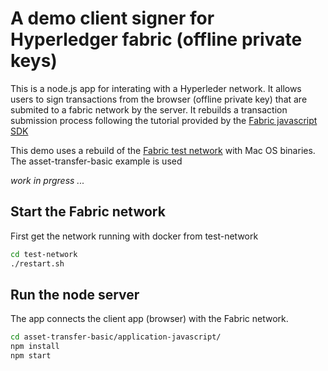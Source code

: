 # A demo client signer for Hyperledger fabric (offline private keys)

This is a node.js app for interating with a Hyperleder network. 
It allows users to sign transactions from the browser (offline private key) that are submited to a fabric network by the server. It rebuilds a transaction submission process following the tutorial provided by the [Fabric javascript SDK](https://hyperledger.github.io/fabric-sdk-node/release-2.2/tutorial-sign-transaction-offline.html)

This demo uses a rebuild of the [Fabric test network](https://hyperledger-fabric.readthedocs.io/en/latest/test_network.html) with Mac OS binaries. The asset-transfer-basic example is used

*work in prgress ...*

## Start the Fabric network 

First get the network running with docker from test-network
```bash
cd test-network
./restart.sh
```
## Run the node server 

The app connects the client app (browser) with the Fabric network.

```bash
cd asset-transfer-basic/application-javascript/
npm install
npm start
```
